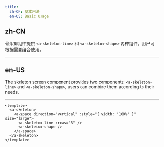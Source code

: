 ```yaml
title:
  zh-CN: 基本用法
  en-US: Basic Usage
```

## zh-CN

骨架屏组件提供 `<a-skeleton-line>` 和 `<a-skeleton-shape>` 两种组件，用户可根据需要组合使用。

---

## en-US

The skeleton screen component provides two components: `<a-skeleton-line>` and `<a-skeleton-shape>`, users can combine them according to their needs.

---

```vue
<template>
  <a-skeleton>
    <a-space direction="vertical" :style="{ width: '100%' }" size="large">
      <a-skeleton-line :rows="3" />
      <a-skeleton-shape />
    </a-space>
  </a-skeleton>
</template>
```
